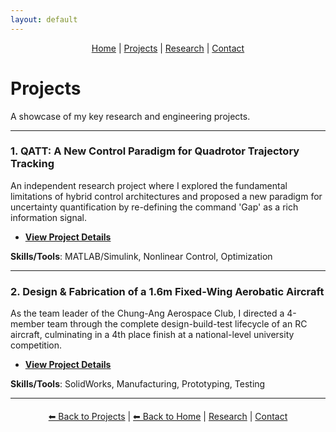 ```yaml
---
layout: default
---
```


<nav style="text-align:center; margin-bottom:20px;">
  <a href="index.html">Home</a> |
  <a href="projects.html">Projects</a> |
  <a href="research-interests.html">Research</a> |
  <a href="contact.html">Contact</a>
</nav>

# Projects

A showcase of my key research and engineering projects.

---

### 1. QATT: A New Control Paradigm for Quadrotor Trajectory Tracking
An independent research project where I explored the fundamental limitations of hybrid control architectures and proposed a new paradigm for uncertainty quantification by re-defining the command 'Gap' as a rich information signal.  
- **[View Project Details](QATT-project.html)**  

**Skills/Tools**: MATLAB/Simulink, Nonlinear Control, Optimization  

---

### 2. Design & Fabrication of a 1.6m Fixed-Wing Aerobatic Aircraft
As the team leader of the Chung-Ang Aerospace Club, I directed a 4-member team through the complete design-build-test lifecycle of an RC aircraft, culminating in a 4th place finish at a national-level university competition.  
- **[View Project Details](Fixed-Wing-project.html)**  

**Skills/Tools**: SolidWorks, Manufacturing, Prototyping, Testing  

---

<nav style="text-align:center; margin-top:20px;">
  <a href="projects.html">⬅ Back to Projects</a> | 
  <a href="index.html">⬅ Back to Home</a> | 
  <a href="research-interests.html">Research</a> | 
  <a href="contact.html">Contact</a>
</nav>
